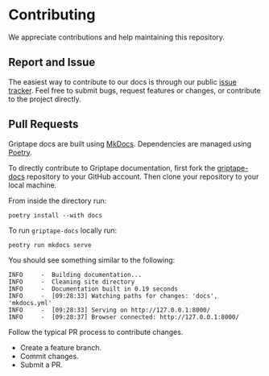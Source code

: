 # Contributing

We appreciate contributions and help maintaining this repository.

## Report and Issue
The easiest way to contribute to our docs is through our public [issue tracker](https://github.com/griptape-ai/griptape-docs/issues). Feel free to submit bugs, request features or changes, or contribute to the project directly. 

## Pull Requests

Griptape docs are built using [MkDocs](https://squidfunk.github.io/mkdocs-material/getting-started/). Dependencies are managed using [Poetry](https://python-poetry.org/).

To directly contribute to Griptape documentation, first fork the [griptape-docs](https://github.com/griptape-ai/griptape-docs) repository to your GitHub account. Then clone your repository to your local machine.

From inside the directory run: 

```poetry install --with docs```

To run `griptape-docs` locally run: 

```peotry run mkdocs serve```

You should see something similar to the following: 

```
INFO     -  Building documentation...
INFO     -  Cleaning site directory
INFO     -  Documentation built in 0.19 seconds
INFO     -  [09:28:33] Watching paths for changes: 'docs', 'mkdocs.yml'
INFO     -  [09:28:33] Serving on http://127.0.0.1:8000/
INFO     -  [09:28:37] Browser connected: http://127.0.0.1:8000/
```

Follow the typical PR process to contribute changes. 

* Create a feature branch.
* Commit changes.
* Submit a PR.
